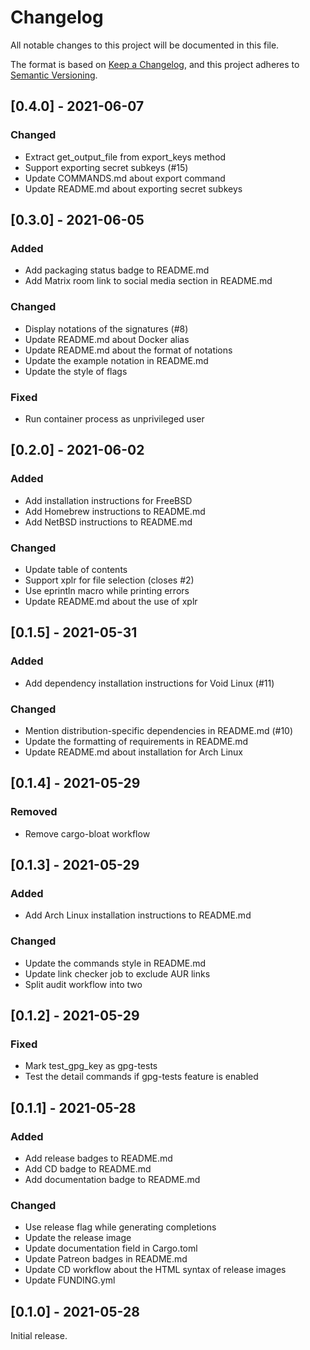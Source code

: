 # Changelog
All notable changes to this project will be documented in this file.

The format is based on [Keep a Changelog](https://keepachangelog.com/en/1.0.0/),
and this project adheres to [Semantic Versioning](https://semver.org/spec/v2.0.0.html).

## [0.4.0] - 2021-06-07
### Changed
- Extract get_output_file from export_keys method
- Support exporting secret subkeys (#15)
- Update COMMANDS.md about export command
- Update README.md about exporting secret subkeys

## [0.3.0] - 2021-06-05
### Added
- Add packaging status badge to README.md
- Add Matrix room link to social media section in README.md

### Changed
- Display notations of the signatures (#8)
- Update README.md about Docker alias
- Update README.md about the format of notations
- Update the example notation in README.md
- Update the style of flags

### Fixed
- Run container process as unprivileged user

## [0.2.0] - 2021-06-02
### Added
- Add installation instructions for FreeBSD
- Add Homebrew instructions to README.md
- Add NetBSD instructions to README.md

### Changed
- Update table of contents
- Support xplr for file selection (closes #2)
- Use eprintln macro while printing errors
- Update README.md about the use of xplr

## [0.1.5] - 2021-05-31
### Added
- Add dependency installation instructions for Void Linux (#11)

### Changed
- Mention distribution-specific dependencies in README.md (#10)
- Update the formatting of requirements in README.md
- Update README.md about installation for Arch Linux

## [0.1.4] - 2021-05-29
### Removed
- Remove cargo-bloat workflow

## [0.1.3] - 2021-05-29
### Added
- Add Arch Linux installation instructions to README.md

### Changed
- Update the commands style in README.md
- Update link checker job to exclude AUR links
- Split audit workflow into two

## [0.1.2] - 2021-05-29
### Fixed
- Mark test_gpg_key as gpg-tests
- Test the detail commands if gpg-tests feature is enabled

## [0.1.1] - 2021-05-28
### Added
- Add release badges to README.md
- Add CD badge to README.md
- Add documentation badge to README.md

### Changed
- Use release flag while generating completions
- Update the release image
- Update documentation field in Cargo.toml
- Update Patreon badges in README.md
- Update CD workflow about the HTML syntax of release images
- Update FUNDING.yml

## [0.1.0] - 2021-05-28
Initial release.
